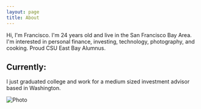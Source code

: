 ```yaml
---
layout: page
title: About
---
```

Hi, I'm Francisco. I'm 24 years old and live in the San Francisco Bay Area. I'm interested in personal finance, investing, technology, photography, and cooking. Proud CSU East Bay Alumnus.

## Currently:

I just graduated college and work for a medium sized investment advisor based in Washington.

![Photo](/ultra/assets/images/self_portrait.JPG)
